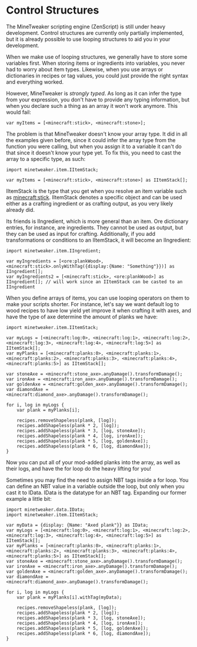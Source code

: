 # Control Structures
The MineTweaker scripting engine (ZenScript) is still under heavy development. Control structures are currently only partially implemented, but it is already possible to use looping structures to aid you in your development.

When we make use of looping structures, we generally have to store some variables first. When storing items or ingredients into variables, you never had to worry about item types. Likewise, when you use arrays or dictionaries in recipes or tag values, you could just provide the right syntax and everything worked.

However, MineTweaker is *strongly typed*. As long as it can infer the type from your expression, you don't have to provide any typing information, but when you declare such a thing as an array it won't work anymore. This would fail:

```zenscript
var myItems = [<minecraft:stick>, <minecraft:stone>];
```
The problem is that MineTweaker doesn't know your array type. It did in all the examples given before, since it could infer the array type from the function you were calling, but when you assign it to a variable it can't do that since it doesn't know your type yet. To fix this, you need to cast the array to a specific type, as such:

```zenscript
import minetweaker.item.IItemStack;

var myItems = [<minecraft:stick>, <minecraft:stone>] as IItemStack[];
```
IItemStack is the type that you get when you resolve an item variable such as <minecraft:stick>. IItemStack denotes a specific object and can be used either as a crafting ingredient or as crafting output, as you very likely already did.

Its friends is IIngredient, which is more general than an item. Ore dictionary entries, for instance, are ingredients. They cannot be used as output, but they can be used as input for crafting. Additionally, if you add transformations or conditions to an IItemStack, it will become an IIngredient:

```zenscript
import minetweaker.item.IIngredient;

var myIngredients = [<ore:plankWood>, <minecraft:stick>.onlyWithTag({display:{Name: "Something"}})] as IIngredient[];
var myIngredients2 = [<minecraft:stick>, <ore:plankWood>] as IIngredient[]; // will work since an IItemStack can be casted to an IIngredient
```
When you define arrays of items, you can use looping operators on them to make your scripts shorter. For instance, let's say we want default log to wood recipes to have low yield yet improve it when crafting it with axes, and have the type of axe determine the amount of planks we have:

```zenscript
import minetweaker.item.IItemStack;

var myLogs = [<minecraft:log:0>, <minecraft:log:1>, <minecraft:log:2>, <minecraft:log:3>, <minecraft:log:4>, <minecraft:log:5>] as IItemStack[];
var myPlanks = [<minecraft:planks:0>, <minecraft:planks:1>, <minecraft:planks:2>, <minecraft:planks:3>, <minecraft:planks:4>, <minecraft:planks:5>] as IItemStack[];

var stoneAxe = <minecraft:stone_axe>.anyDamage().transformDamage();
var ironAxe = <minecraft:iron_axe>.anyDamage().transformDamage();
var goldenAxe = <minecraft:golden_axe>.anyDamage().transformDamage();
var diamondAxe = <minecraft:diamond_axe>.anyDamage().transformDamage();

for i, log in myLogs {
    var plank = myPlanks[i];
    
    recipes.removeShapeless(plank, [log]);
    recipes.addShapeless(plank * 2, [log]);
    recipes.addShapeless(plank * 3, [log, stoneAxe]);
    recipes.addShapeless(plank * 4, [log, ironAxe]);
    recipes.addShapeless(plank * 5, [log, goldenAxe]);
    recipes.addShapeless(plank * 6, [log, diamondAxe]);
}
```
Now you can put all of your mod-added planks into the array, as well as their logs, and have the for loop do the heavy lifting for you!

Sometimes you may find the need to assign NBT tags inside a for loop. You can define an NBT value in a variable outside the loop, but only when you cast it to IData. IData is the datatype for an NBT tag. Expanding our former example a little bit:

```zenscript
import minetweaker.data.IData;
import minetweaker.item.IItemStack;

var myData = {display: {Name: "Axed plank"}} as IData;
var myLogs = [<minecraft:log:0>, <minecraft:log:1>, <minecraft:log:2>, <minecraft:log:3>, <minecraft:log:4>, <minecraft:log:5>] as IItemStack[];
var myPlanks = [<minecraft:planks:0>, <minecraft:planks:1>, <minecraft:planks:2>, <minecraft:planks:3>, <minecraft:planks:4>,<minecraft:planks:5>] as IItemStack[]; 
var stoneAxe = <minecraft:stone_axe>.anyDamage().transformDamage();
var ironAxe = <minecraft:iron_axe>.anyDamage().transformDamage();
var goldenAxe = <minecraft:golden_axe>.anyDamage().transformDamage();
var diamondAxe = <minecraft:diamond_axe>.anyDamage().transformDamage();

for i, log in myLogs {
    var plank = myPlanks[i].withTag(myData);
    
    recipes.removeShapeless(plank, [log]);
    recipes.addShapeless(plank * 2, [log]);
    recipes.addShapeless(plank * 3, [log, stoneAxe]);
    recipes.addShapeless(plank * 4, [log, ironAxe]);
    recipes.addShapeless(plank * 5, [log, goldenAxe]);
    recipes.addShapeless(plank * 6, [log, diamondAxe]);
}
```